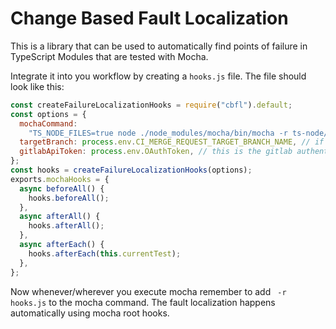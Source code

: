 # Change Based Fault Localization

This is a library that can be used to automatically find points of failure in TypeScript Modules that are tested with Mocha.

Integrate it into you workflow by creating a `hooks.js` file.
The file should look like this:

```javascript
const createFailureLocalizationHooks = require("cbfl").default;
const options = {
  mochaCommand:
    "TS_NODE_FILES=true node ./node_modules/mocha/bin/mocha -r ts-node/register -r require-yaml -r ./test/hooks.js -t 200000", // here you can add your own requires and set a timeout according to your needs
  targetBranch: process.env.CI_MERGE_REQUEST_TARGET_BRANCH_NAME, // if you have this variable available otherwise use the name of your main branch (main / master)
  gitlabApiToken: process.env.OAuthToken, // this is the gitlab authentication token that should be used to create comments on the merge request
};
const hooks = createFailureLocalizationHooks(options);
exports.mochaHooks = {
  async beforeAll() {
    hooks.beforeAll();
  },
  async afterAll() {
    hooks.afterAll();
  },
  async afterEach() {
    hooks.afterEach(this.currentTest);
  },
};
```

Now whenever/wherever you execute mocha remember to add ` -r hooks.js` to the mocha command. The fault localization happens automatically using mocha root hooks.
